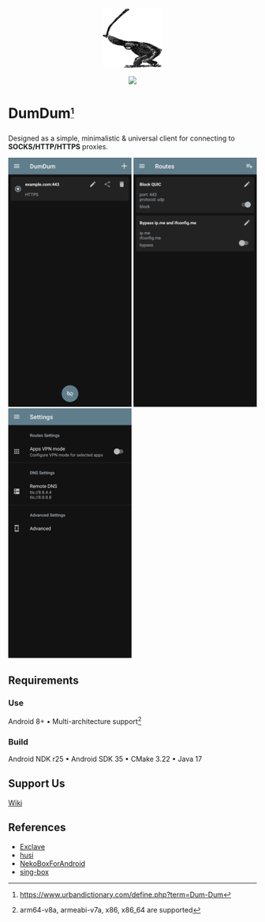 <p align="center"><img src="/metadata/en-US/images/logo.png"></p>
<p align="center"><img src="https://img.shields.io/github/downloads/Project-Mandarin/DumDum/total?style=flat-square&logo=betfair&logoColor=white&label=Downloads"></p>

# DumDum<sub><sup>[^1]</sup></sub>
Designed as a simple, minimalistic & universal client for connecting to **SOCKS/HTTP/HTTPS** proxies.

[<img src="/metadata/en-US/images/phoneScreenshots/1.png" width="250">](/metadata/en-US/images/phoneScreenshots/1.png)
[<img src="/metadata/en-US/images/phoneScreenshots/3.png" width="250">](/metadata/en-US/images/phoneScreenshots/3.png)
[<img src="/metadata/en-US/images/phoneScreenshots/4.png" width="250">](/metadata/en-US/images/phoneScreenshots/4.png)

## Requirements

### Use
Android 8+ • Multi-architecture support[^2]

### Build
Android NDK r25 • Android SDK 35 • CMake 3.22 • Java 17

## Support Us
[Wiki](https://github.com/Project-Mandarin/DumDum/wiki/Support-Us)

## References
- [Exclave](https://github.com/dyhkwong/Exclave)
- [husi](https://github.com/xchacha20-poly1305/husi) 
- [NekoBoxForAndroid](https://github.com/MatsuriDayo/NekoBoxForAndroid)
- [sing-box](https://github.com/SagerNet/sing-box)

[^1]: https://www.urbandictionary.com/define.php?term=Dum-Dum
[^2]: arm64-v8a, armeabi-v7a, x86, x86_64 are supported
